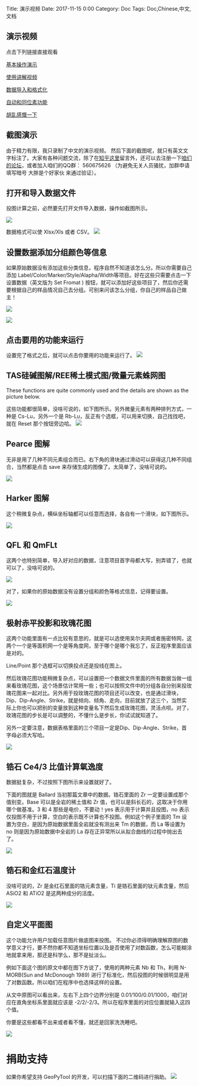 Title: 演示视频
Date: 2017-11-15 0:00
Category: Doc
Tags: Doc,Chinese,中文,文档

## 演示视频
点击下列链接直接观看

[基本操作演示](https://www.bilibili.com/video/av13983803/)

[使用讲解视频](https://www.bilibili.com/video/av15926064/)

[数据导入和格式化](https://www.bilibili.com/video/av15926936/)

[自动和同位素功能](https://www.bilibili.com/video/av20694284/)

[胡乱感慨一下](https://www.bilibili.com/video/av15926454/)



## 截图演示

由于精力有限，我只录制了中文的演示视频。
然后下面的截图呢，就只有英文文字标注了。大家有各种问题交流，除了在[知乎这里](https://zhuanlan.zhihu.com/p/30651165?group_id=910460052293672960)留言外，还可以去注册一下[咱们的论坛](https://github.com/GeoPyTool/GeoPyTool/issues)，或者加入咱们的QQ群： 560675626 （为避免无关人员骚扰，加群申请填写暗号 大胖是个好家伙 来通过验证）。

## 打开和导入数据文件

投图计算之前，必然要先打开文件导入数据，操作如截图所示。

![](https://raw.githubusercontent.com/GeoPyTool/GeoPyTool/master/img/ImportData.png)


数据格式可以使 Xlsx/Xls 或者 CSV。
![](https://raw.githubusercontent.com/GeoPyTool/GeoPyTool/master/img/ChooseAndImport.png)

## 设置数据添加分组颜色等信息

如果原始数据没有添加这些分类信息，程序自然不知道该怎么分。所以你需要自己添加 Label/Color/Marker/Style/Alapha/Width等项目。好在这些只需要点击一下 设置数据（英文版为 Set Fromat
) 按钮，就可以添加好这些项目了，然后你还需要根据自己的样品情况自己去分组。可别来问该怎么分组，你自己的样品自己做主！

![](https://raw.githubusercontent.com/GeoPyTool/GeoPyTool/master/img/SetDataUp.png)

![](https://raw.githubusercontent.com/GeoPyTool/GeoPyTool/master/img/SettingDataUp.png)


## 点击要用的功能来运行

设置完了格式之后，就可以点击你要用的功能来运行了。
![](https://raw.githubusercontent.com/GeoPyTool/GeoPyTool/master/img/ClickOnTheFunction.png)

## TAS硅碱图解/REE稀土模式图/微量元素蛛网图

These functions are quite commonly used and the details are shown as the picture below.

这些功能都很简单，没啥可说的，如下图所示。另外微量元素有两种排列方式，一种是 Cs-Lu，另外一个是 Rb-Lu，反正有个选框，可以用来切换，自己找找吧，就在 Reset 那个按钮旁边哈。
![](https://raw.githubusercontent.com/GeoPyTool/GeoPyTool/master/img/TAS-REE-Trace.png)


## Pearce 图解

无非是用了几种不同元素组合而已。右下角的滑块通过滑动可以获得这几种不同组合，当然都是点击 save 来存储生成的图像了。太简单了，没啥可说的。

![](https://raw.githubusercontent.com/GeoPyTool/GeoPyTool/master/img/Pearce.png)

## Harker 图解

这个稍微复杂点，横纵坐标轴都可以任意而选择，各自有一个滑块，如下图所示。

![](https://raw.githubusercontent.com/GeoPyTool/GeoPyTool/master/img/Harker.png)

## QFL 和 QmFLt

这两个也特别简单，导入好对应的数据，注意项目首字母都大写，别弄错了，也就可以了，没啥可说的。

![](https://raw.githubusercontent.com/GeoPyTool/GeoPyTool/master/img/ImportQFL.png)

对了，如果你的原始数据没有设置分组和颜色等格式信息，记得要设置。

![](https://raw.githubusercontent.com/GeoPyTool/GeoPyTool/master/img/QFLandQmFLt.png)

## 极射赤平投影和玫瑰花图

这两个功能里面有一点比较有意思的，就是可以选使用吴尔夫网或者施密特网，这两个一个是等面积网一个是等角度网，至于哪个是哪个我忘了，反正程序里面应该是对的。

Line/Point 那个选框可以切换投点还是投线在图上。

然后玫瑰花图功能稍微复杂点，可以设置把一个数据文件里面的所有数据当做一组来看玫瑰花图，这个场景估计常用一些；也可以按照文件中的分组各自分别来投玫瑰花图来一起对比。另外用于投玫瑰花图的项目还可以改变，也是通过滑块，Dip、Dip-Angle、Strike，就是倾向、倾角、走向，目前就放了这三个，当然实际上你也可以把别的变量放到这种变量名下然后生成玫瑰花图，灵活点呗。对了，玫瑰花图的步长是可以调整的，不懂什么是步长，你试试就知道了。

另外一定要注意，数据表格里面的三个项目一定是Dip、Dip-Angle、Strike，首字母必须大写哈。

![](https://raw.githubusercontent.com/GeoPyTool/GeoPyTool/master/img/StereoAndRose.png)

## 锆石 Ce4/3 比值计算氧逸度

数据挺复杂，不过按照下图所示来设置就好了。

下面的图就是 Ballard 当初那篇文章中的数据。锆石里面的  Zr 一定要设置成那个值别变。Base 可以是全岩的稀土值和 Zr 值，也可以是斜长石的，这取决于你用哪个做基准。3 和 4 那些是电价，不要动！yes 表示用于计算并且投图，no 表示仅投图不用于计算，空白的表示既不计算也不投图。例如这个例子里面的 Tm 设置为空白，是因为原始数据里面全岩就没有测出来 Tm 的数据，而 La 等设置为 no 则是因为原始数据中全岩的 La 存在正异常所以从拟合曲线的过程中抛出去了。

![](https://raw.githubusercontent.com/GeoPyTool/GeoPyTool/master/img/ZriconCeCalculation.png)


## 锆石和金红石温度计

没啥可说的，Zr 是金红石里面的锆元素含量，Ti 是锆石里面的钛元素含量，然后ASiO2  和 ATiO2 是这两种成分的活度。

![](https://raw.githubusercontent.com/GeoPyTool/GeoPyTool/master/img/Thermometer.png)




## 自定义平面图

这个功能允许用户加载任意图片做底图来投图。
不过你必须得明确理解原图的数学意义才行，要不然你都不知道坐标位置以及是否使用了对数函数，怎么可能糊涂地就拿来用，那还是科学么，那不是扯淡么。

例如下面这个图的原文中都在图下方说了，使用的两种元素 Nb 和 Th，利用 N-MORB(Sun and McDonough 1989) 进行了标准化，然后投图的时候很明显是用了对数函数。所以咱们在程序中也选择这样的设置。

从文中原图可以看出来，左右下上四个边界分别是 0.01/100/0.01/1000，咱们对应在直角坐标系里面就应该是 -2/2/-2/3。所以在程序里面的对应位置就输入这四个值。

你要是这些都看不出来或者看不懂，就还是回家洗洗睡吧。

![](https://raw.githubusercontent.com/GeoPyTool/GeoPyTool/master/img/UserDefinedXY.png)



# 捐助支持

如果你希望支持 GeoPyTool 的开发，可以扫描下面的二维码进行捐助。
![](https://raw.githubusercontent.com/GeoPyTool/GeoPyTool/master/img/WeChatQrCode.png)

